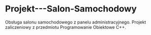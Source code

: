 # Projekt---Salon-Samochodowy
Obsługa salonu samochodowego z panelu administracyjnego.
Projekt zaliczeniowy z przedmiotu Programowanie Obiektowe C++.
